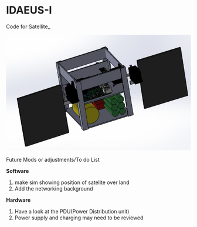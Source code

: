 # IDAEUS-I
Code for Satellite_


![](https://github.com/noxiddd/IDAEUS-I/blob/master/images/sat.jpeg)

Future Mods or adjustments/To do List

<b>Software</b>

1. make sim showing position of satelite over land 
2. Add the networking background

<b>Hardware</b>

1. Have a look at the PDU(Power Distribution unit)
2. Power supply and charging may need to be reviewed
